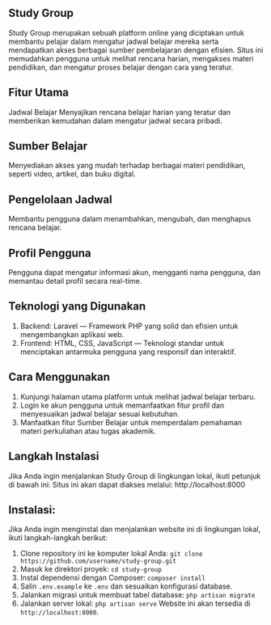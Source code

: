 ## Study Group
Study Group merupakan sebuah platform online yang diciptakan untuk membantu pelajar dalam mengatur jadwal belajar mereka serta mendapatkan akses berbagai sumber pembelajaran dengan efisien. Situs ini memudahkan pengguna untuk melihat rencana harian, mengakses materi pendidikan, dan mengatur proses belajar dengan cara yang teratur.

## Fitur Utama
Jadwal Belajar
Menyajikan rencana belajar harian yang teratur dan memberikan kemudahan dalam mengatur jadwal secara pribadi.

## Sumber Belajar
Menyediakan akses yang mudah terhadap berbagai materi pendidikan, seperti video, artikel, dan buku digital.

## Pengelolaan Jadwal
Membantu pengguna dalam menambahkan, mengubah, dan menghapus rencana belajar.

## Profil Pengguna
Pengguna dapat mengatur informasi akun, mengganti nama pengguna, dan memantau detail profil secara real-time.

## Teknologi yang Digunakan
1. Backend: Laravel — Framework PHP yang solid dan efisien untuk mengembangkan aplikasi web.
2. Frontend: HTML, CSS, JavaScript — Teknologi standar untuk menciptakan antarmuka pengguna yang responsif dan interaktif.

## Cara Menggunakan
1. Kunjungi halaman utama platform untuk melihat jadwal belajar terbaru.
2. Login ke akun pengguna untuk memanfaatkan fitur profil dan menyesuaikan jadwal belajar sesuai kebutuhan.
3. Manfaatkan fitur Sumber Belajar untuk memperdalam pemahaman materi perkuliahan atau tugas akademik.

## Langkah Instalasi
Jika Anda ingin menjalankan Study Group di lingkungan lokal, ikuti petunjuk di bawah ini:
Situs ini akan dapat diakses melalui: http://localhost:8000

## Instalasi:
Jika Anda ingin menginstal dan menjalankan website ini di lingkungan lokal, ikuti langkah-langkah berikut:
1. Clone repository ini ke komputer lokal Anda:
    `git clone https://github.com/username/study-group.git`
2. Masuk ke direktori proyek:
   `cd study-group`
3. Instal dependensi dengan Composer:
    `composer install`
4. Salin `.env.example` ke `.env` dan sesuaikan konfigurasi database.
5. Jalankan migrasi untuk membuat tabel database:
    `php artisan migrate`
6. Jalankan server lokal:
    `php artisan serve`
Website ini akan tersedia di `http://localhost:8000`.
